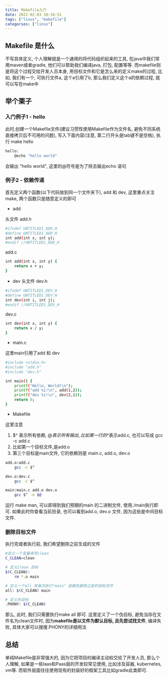 ```yaml
---
title: Makefile入门
date: 2022-02-03 10:34:51
tags: ["linux", "makefile"]
categories: ["linux"]
---
```


## Makefile 是什么

不写具体定义, 个人理解就是一个通用的将代码组织起来的工具, 在java中我们常用maven或者gradle, 他们可以帮助我们编译java, 打包, 配置等等. 而makefile则是将这个过程交给开发人员本身, 用目标文件和它是怎么来的定义make的过程, 比如, 我们有一个, 可执行文件a, 这个a引用了b, 那么我们定义这个a的依赖过程, 就可以写在make中

## 举个栗子
<!--more-->
### 入门例子1 - hello 
此时,创建一个Makefile文件(建议习惯性使用Makefile作为文件名, 避免不同系统直接拷贝后不可用的问题), 写入下面内容(注意, 第二行开头是tab键不是空格), 执行 make hello
```bash
hello:
	@echo "hello world"
```
会输出 "hello world", 这里的@符号是为了除去输出echo 语句

### 例子2 - 依赖传递
首先定义两个函数(以下代码放到同一个文件夹下), add 和 dev, 这里重点关注make, 两个函数只是随意定义的即可

- add

头文件 add.h
```bash
#ifndef UNTITLED1_ADD_H
#define UNTITLED1_ADD_H
int add(int x, int y);
#endif //UNTITLED1_ADD_H
```

add.c
```bash
int add(int x, int y) {
    return x + y;
}
```

- dev
头文件 dev.h
```bash
#ifndef UNTITLED1_DEV_H
#define UNTITLED1_DEV_H
int dev(int i, int j);
#endif //UNTITLED1_DEV_H
```
dev.c
```bash
int dev(int x, int y) {
    return x / y;
}
```

- main.c

这里main引用了add 和 dev
```bash
#include <stdio.h>
#include "add.h"
#include "dev.h"

int main() {
    printf("Hello, World!\n");
    printf("add %i!\n", add(1,2));
    printf("dev %i!\n", dev(2,1));
    return 0;
}
```

- Makefile

这里注意
1. $^ 表示所有依赖, $@ 表示所有输出, 比如第一行的$^表示add.c, 也可以写成 gcc -c add.c
2. 比如第一个目标文件,是add.o
3. 第三个目标是main文件, 它的依赖则是 main.c, add.o, dev.o
```bash
add.o:add.c
	gcc -c $^

dev.o:dev.c
	gcc -c $^

main:main.c add.o dev.o
	gcc $^ -o $@
```
运行 make man, 可以即得到我们预期的main 的二进制文件, 使用./main执行即可. 如果此时你查看当前目录, 也可以看到add.o, dev.o 文件, 因为这些是中间目标文件.

### 删除目标文件
执行完或者执行前, 我们希望删除之前生成的文件
```bash
#定义一个变量来写clean 
C_CLEAN=clean

# 定义clean 目标
$(C_CLEAN):
	rm *.o main

# 定义一个all 来每次执行"main" 前都先删除之前的目标文件 	
all: $(C_CLEAN) main

# 定义伪目标
.PHONY: $(C_CLEAN)
```
那么, 此时, 我们只需要执行make all 即可. 这里定义了一个伪目标, 避免当存在文件名为clean文件时, 因为**makefile是以文件为默认目标, 且先尝试找文件**, 编译失败, 具体大家可以搜搜.PHONY的详细用法

## 总结
单纯Makefile是非常强大的, 因为它把项目的编译主动权交给了开发人员, 那么个人理解, 如果是一些Iaas和Paas层的开发较常见使用, 比如涉及容器, kubernetes, vm等. 而软件层面往往使用现有的封装好的框架工具比如gradle此类即可. 



